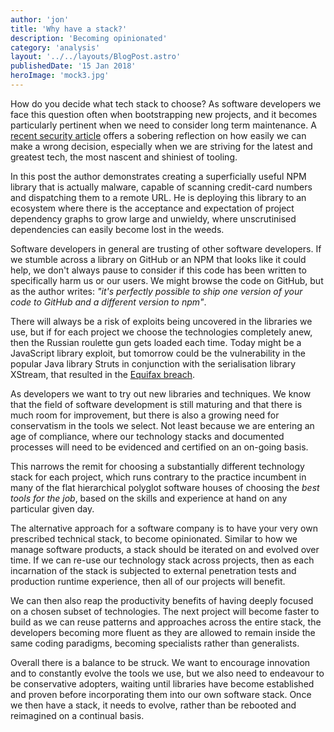 ```yaml
---
author: 'jon'
title: 'Why have a stack?'
description: 'Becoming opinionated'
category: 'analysis'
layout: '../../layouts/BlogPost.astro'
publishedDate: '15 Jan 2018'
heroImage: 'mock3.jpg'
---
```


How do you decide what tech stack to choose? As software developers we
face this question often when bootstrapping new projects, and it becomes
particularly pertinent when we need to consider long term maintenance. A
[recent security
article](https://hackernoon.com/im-harvesting-credit-card-numbers-and-passwords-from-your-site-here-s-how-9a8cb347c5b5)
offers a sobering reflection on how easily we can make a wrong decision,
especially when we are striving for the latest and greatest tech, the
most nascent and shiniest of tooling.

In this post the author demonstrates creating a superficially useful NPM
library that is actually malware, capable of scanning credit-card
numbers and dispatching them to a remote URL. He is deploying this
library to an ecosystem where there is the acceptance and expectation of
project dependency graphs to grow large and unwieldy, where
unscrutinised dependencies can easily become lost in the weeds.

Software developers in general are trusting of other software
developers. If we stumble across a library on GitHub or an NPM that
looks like it could help, we don't always pause to consider if this code
has been written to specifically harm us or our users. We might browse
the code on GitHub, but as the author writes: _\"it's perfectly possible
to ship one version of your code to GitHub and a different version to
npm\"_.

There will always be a risk of exploits being uncovered in the libraries
we use, but if for each project we choose the technologies completely
anew, then the Russian roulette gun gets loaded each time. Today might
be a JavaScript library exploit, but tomorrow could be the vulnerability
in the popular Java library Struts in conjunction with the serialisation
library XStream, that resulted in the [Equifax
breach](https://cynation.com/the-equifax-data-breach/).

As developers we want to try out new libraries and techniques. We know
that the field of software development is still maturing and that there
is much room for improvement, but there is also a growing need for
conservatism in the tools we select. Not least because we are entering
an age of compliance, where our technology stacks and documented
processes will need to be evidenced and certified on an on-going basis.

This narrows the remit for choosing a substantially different technology
stack for each project, which runs contrary to the practice incumbent in
many of the flat hierarchical polyglot software houses of choosing the
_best tools for the job_, based on the skills and experience at hand on
any particular given day.

The alternative approach for a software company is to have your very own
prescribed technical stack, to become opinionated. Similar to how we
manage software products, a stack should be iterated on and evolved over
time. If we can re-use our technology stack across projects, then as
each incarnation of the stack is subjected to external penetration tests
and production runtime experience, then all of our projects will
benefit.

We can then also reap the productivity benefits of having deeply focused
on a chosen subset of technologies. The next project will become faster
to build as we can reuse patterns and approaches across the entire
stack, the developers becoming more fluent as they are allowed to remain
inside the same coding paradigms, becoming specialists rather than
generalists.

Overall there is a balance to be struck. We want to encourage innovation
and to constantly evolve the tools we use, but we also need to endeavour
to be conservative adopters, waiting until libraries have become
established and proven before incorporating them into our own software
stack. Once we then have a stack, it needs to evolve, rather than be
rebooted and reimagined on a continual basis.
